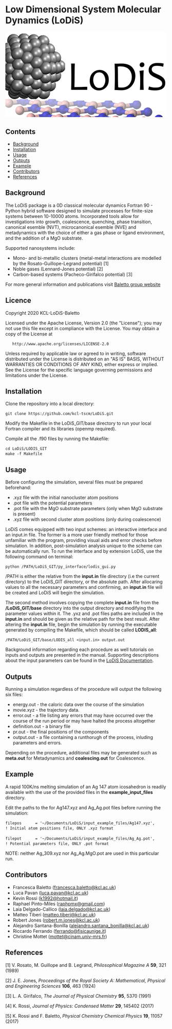 # Low Dimensional System Molecular Dynamics (LoDiS)

![Lodis Logo](/images/lodislogo.png)

## Contents
* [Background](#background)
* [Installation](#installation)
* [Usage](#usage)
* [Outputs](#outputs)
* [Example](#example)
* [Contributors](#contributors)
* [References](#references)


## Background
The LoDiS package is a 0D classical molecular dynamics Fortran 90 - Python hybrid software designed to simulate processes for finite-size systems
between 10-10000 atoms. Incorporated tools allow for investigations into growth, coalescence, quenching, phase transition, 
canonical esemble (NVT), microcanonical esemble (NVE) and metadynamics with the choice of either a gas phase or ligand environment, and the addition of
a MgO substrate.  

Supported nanosystems include:
* Mono- and bi-metallic clusters (metal-metal interactions are modelled by the Rosato-Guillope-Legrand potential) [1]
* Noble gases (Lennard-Jones potential) [2]
* Carbon-based systems (Pacheco-Girifalco potential) [3]

For more general information and publications visit [Baletto group website](https://balettogroup.weebly.com/lodis.html)

## Licence
Copyright 2020 KCL-LoDiS-Baletto

   Licensed under the Apache License, Version 2.0 (the "License");
   you may not use this file except in compliance with the License.
   You may obtain a copy of the License at

       http://www.apache.org/licenses/LICENSE-2.0

   Unless required by applicable law or agreed to in writing, software
   distributed under the License is distributed on an "AS IS" BASIS,
   WITHOUT WARRANTIES OR CONDITIONS OF ANY KIND, either express or implied.
   See the License for the specific language governing permissions and
   limitations under the License.
   
## Installation
Clone the repository into a local directory:
```
git clone https://github.com/kcl-tscm/LoDiS.git
```

Modify the Makefile in the LoDiS_GIT/base directory to run your local Fortran compiler and its libraries (openmp required).

Compile all the .f90 files by running the Makefile:
```
cd LoDiS/LODIS_GIT
make -f Makefile
```

## Usage
Before configuring the simulation, several files must be prepared beforehand:  
* .xyz file with the initial nanocluster atom positions 
* .pot file with the potential parameters
* .pot file with the MgO substrate parameters (only when MgO substrate is present)
* .xyz file with second cluster atom positions (only during coalescence)


LoDiS comes equipped with two input schemes: an interactive interface and an input.in file. The former is a more user friendly method for those unfamiliar
with the program, providing visual aids and error checks before simulation. In addition, post-simulation analysis unique to the scheme can be automatically run.
To run the interface and by extension LoDiS, use the following command on terminal:
```
python /PATH/LoDiS_GIT/py_interface/lodis_gui.py
```
/PATH is either the relative from the **input.in** file directory (i.e the current directory) to the LoDiS_GIT directory, or the absolute path.
After allocaring values to all the necessary parameters and confirming, an **input.in** file will be created and LoDiS will begin the simulation.

The second method involves copying the complete **input.in** file from the **/LoDiS_GIT/base** directory into the output directory and modifying the parameter
values within it. The .yxz and .pot files paths are included in the **input.in** and should be given as the relative path for the best result.
After altering the **input.in** file, begin the simulation by running the executable generated by compiling the Makefile, which should be called **LODIS_all**: 
```
/PATH/LoDiS_GIT/base/LODIS_all <input.in> output.out
```
Background information regarding each procedure as well tutorials on inputs and outputs are presented in the manual.
Supporting descriptions about the input parameters can be found in the [LoDiS Documentation](https://github.com/kcl-tscm/LoDiS/wiki/LoDiS-Documentation).

## Outputs
Running a simulation regardless of the procedure will output the following six files:
* energy.out - the caloric data over the course of the simulation
* movie.xyz - the trajectory data.
* error.out - a file listing any errors that may have occurred over the course of the run period or may have halted the process altogether
* definition.out - a binary file
* pr.out - the final positions of the components
* output.out - a file containing a runthorugh of the process, inluding parameters and errors.

Depending on the procedure, additional files may be generated such as **meta.out** for Metadynamics and **coalescing.out** for Coalescence.   


## Example
A rapid 100K/ns melting simulation of an Ag 147 atom icosahedron is readily available with the use of the provided files in the **example_input_files** directory.

Edit the paths to the for Ag147.xyz and Ag_Ag.pot files before running the simulation:
```
filepos      = '~/Documents/LoDiS/input_example_files/Ag147.xyz',             ! Initial atom positions file, ONLY .xyz format
  
filepot      = '~/Documents/LoDiS/input_example_files/Ag_Ag.pot',             ! Potential parameters file, ONLY .pot format
```

NOTE: neither Ag_309.xyz nor Ag_Ag.MgO.pot are used in this particular run.

## Contributors

* Francesca Baletto (francesca.baletto@kcl.ac.uk)
* Luca Pavan (luca.pavan@kcl.ac.uk)
* Kevin Rossi (k1992@hotmail.it)
* Raphael Pinto-Miles (raphpmx@gmail.com)
* Laia Delgado-Callico (laia.delgado@kcl.ac.uk)
* Matteo Tiberi (matteo.tiberi@kcl.ac.uk)
* Robert Jones (robert.m.jones@kcl.ac.uk)
* Alejandro Santana-Bonilla (alejandro.santana_bonilla@kcl.ac.uk)
* Riccardo Ferrando (ferrando@fisicaunige.it)
* Christine Mottet (mottet@cinam.univ-mrs.fr)



## References
[1] V. Rosato, M. Guillope and B. Legrand, *Philosophical Magazine A* **59**, 321 (1989)

[2] J. E. Jones, *Proceedings of the Royal Society A: Mathematical, Physical and Engineering Sciences* **106**, 463 (1924)

[3] L. A. Girifalco, *The Journal of Physical Chemistry* **95**, 5370 (1991)

[4] K. Rossi, *Journal of Physics: Condensed Matter* **29**, 145402 (2017)

[5] K. Rossi and F. Baletto, *Physical Chemistry Chemical Physics* **19**, 11057 (2017)
